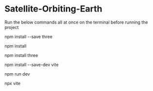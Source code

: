 # Satellite-Orbiting-Earth

Run the below commands all at once on the terminal before running the project



npm install --save three

npm install 

npm install three

npm install --save-dev vite

npm run dev

npx vite
